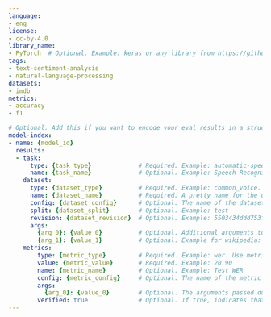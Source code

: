 ```yaml
---
language:
- eng
license: 
- cc-by-4.0
library_name: 
- PyTorch  # Optional. Example: keras or any library from https://github.com/huggingface/hub-docs/blob/main/js/src/lib/interfaces/Libraries.ts
tags:
- text-sentiment-analysis
- natural-language-processing
datasets:
- imdb
metrics:
- accuracy
- f1

# Optional. Add this if you want to encode your eval results in a structured way.
model-index:
- name: {model_id}
  results:
  - task:
      type: {task_type}             # Required. Example: automatic-speech-recognition
      name: {task_name}             # Optional. Example: Speech Recognition
    dataset:
      type: {dataset_type}          # Required. Example: common_voice. Use dataset id from https://hf.co/datasets
      name: {dataset_name}          # Required. A pretty name for the dataset. Example: Common Voice (French)
      config: {dataset_config}      # Optional. The name of the dataset configuration used in `load_dataset()`. Example: fr in `load_dataset("common_voice", "fr")`. See the `datasets` docs for more info: https://huggingface.co/docs/datasets/package_reference/loading_methods#datasets.load_dataset.name
      split: {dataset_split}        # Optional. Example: test
      revision: {dataset_revision}  # Optional. Example: 5503434ddd753f426f4b38109466949a1217c2bb
      args:
        {arg_0}: {value_0}          # Optional. Additional arguments to `load_dataset()`. Example for wikipedia: language: en
        {arg_1}: {value_1}          # Optional. Example for wikipedia: date: 20220301
    metrics:
        type: {metric_type}         # Required. Example: wer. Use metric id from https://hf.co/metrics
        value: {metric_value}       # Required. Example: 20.90
        name: {metric_name}         # Optional. Example: Test WER
        config: {metric_config}     # Optional. The name of the metric configuration used in `load_metric()`. Example: bleurt-large-512 in `load_metric("bleurt", "bleurt-large-512")`. See the `datasets` docs for more info: https://huggingface.co/docs/datasets/v2.1.0/en/loading#load-configurations
        args:
          {arg_0}: {value_0}        # Optional. The arguments passed during `Metric.compute()`. Example for `bleu`: max_order: 4
        verified: true              # Optional. If true, indicates that evaluation was generated by Hugging Face (vs. self-reported).
---
```

